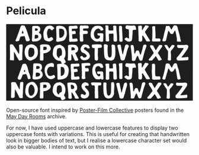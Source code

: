 # Pelicula
 
 <img src="Pelicula.jpg" alt="A-Z written in Pelicula. Uppercase and lowercase features used as two uppercase fonts" title="Pelicula font screenshot">
 

 Open-source font inspired by [Poster-Film Collective](https://www.poster-collective.org/poster-collective-bio) posters found in the [May Day Rooms](https://maydayrooms.org/) archive. 

 For now, I have used uppercase and lowercase features to display two uppercase fonts with variations. This is useful for creating that handwritten look in bigger bodies of text, but I realise a lowercase character set would also be valuable. I intend to work on this more.
